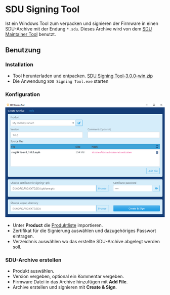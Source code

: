 # SDU Signing Tool

Ist ein Windows Tool zum verpacken und signieren der Firmware in einen SDU-Archive mit der Endung `*.sdu`. Dieses Archive wird von dem [SDU Maintainer Tool](sdu-maintaner-tool.md) benutzt.

## Benutzung
### Installation
- Tool herunterladen und entpacken. [SDU Signing Tool-3.0.0-win.zip](https://hidrive.ionos.com/lnk/EwUjOrRm)
- Die Anwendung `SDU Signing Tool.exe` starten

### Konfiguration
![SDU Signing Tool](img/sdu-signing-tool.png)
- Unter **Product** die [Produktliste](sdu-maintainer-tool.md) importieren.
- Zertifikat für die Signierung auswählen und dazugehöriges Passwort eintragen.
- Verzeichnis auswählen wo das erstellte SDU-Archive abgelegt werden soll.

### SDU-Archive erstellen
- Produkt auswählen.
- Version vergeben, optional ein Kommentar vergeben.
- Firmware Datei in das Archive hinzufügen mit **Add File**.
- Archive erstellen und signieren mit **Create & Sign**.
